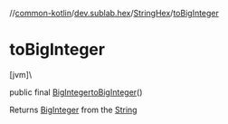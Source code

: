 //[common-kotlin](../../../index.md)/[dev.sublab.hex](../index.md)/[StringHex](index.md)/[toBigInteger](to-big-integer.md)

# toBigInteger

[jvm]\

public final [BigInteger](https://docs.oracle.com/javase/8/docs/api/java/math/BigInteger.html)[toBigInteger](to-big-integer.md)()

Returns [BigInteger](https://docs.oracle.com/javase/8/docs/api/java/math/BigInteger.html) from the [String](https://kotlinlang.org/api/latest/jvm/stdlib/kotlin/-string/index.html)
